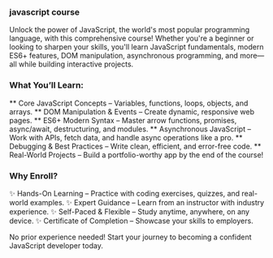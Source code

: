 ### javascript course
Unlock the power of JavaScript, the world's most popular programming language, with this comprehensive course! Whether you're a beginner or looking to sharpen your skills, you'll learn JavaScript fundamentals, modern ES6+ features, DOM manipulation, asynchronous programming, and more—all while building interactive projects.

### What You’ll Learn:
** Core JavaScript Concepts – Variables, functions, loops, objects, and arrays.
** DOM Manipulation & Events – Create dynamic, responsive web pages.
** ES6+ Modern Syntax – Master arrow functions, promises, async/await, destructuring, and modules.
** Asynchronous JavaScript – Work with APIs, fetch data, and handle async operations like a pro.
** Debugging & Best Practices – Write clean, efficient, and error-free code.
** Real-World Projects – Build a portfolio-worthy app by the end of the course!

### Why Enroll?
✨ Hands-On Learning – Practice with coding exercises, quizzes, and real-world examples.
✨ Expert Guidance – Learn from an instructor with industry experience.
✨ Self-Paced & Flexible – Study anytime, anywhere, on any device.
✨ Certificate of Completion – Showcase your skills to employers.

No prior experience needed! Start your journey to becoming a confident JavaScript developer today.
